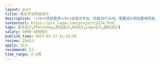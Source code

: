 ```yaml
---                
layout: post       
title: 英文平台网站设计           
description: '</br>项目需求</br>全英文平台，页面10个以内，需要设计网站整体风格、页面、LOGO等</br>最好能适应欧美人审美,沟通顺畅,与网站工程师有较好的配合能力</br></br>人员要求：</br>倾向于在成都的设计师,有旅游类电商网站设计经验优先.</br>'     
contenturl: https://pro.lagou.com/project/2234.html      
tags: [UI设计,Photoshop,网站设计,H5设计,Logo设计,图标设计]            
salary: 5000-10000元          
publish_time: 2017-03-17 11:13:54         
review: 2543人                   
apply: 32人                   
recommend: 2人                   
time_range: 2-4周              
---                 
```

